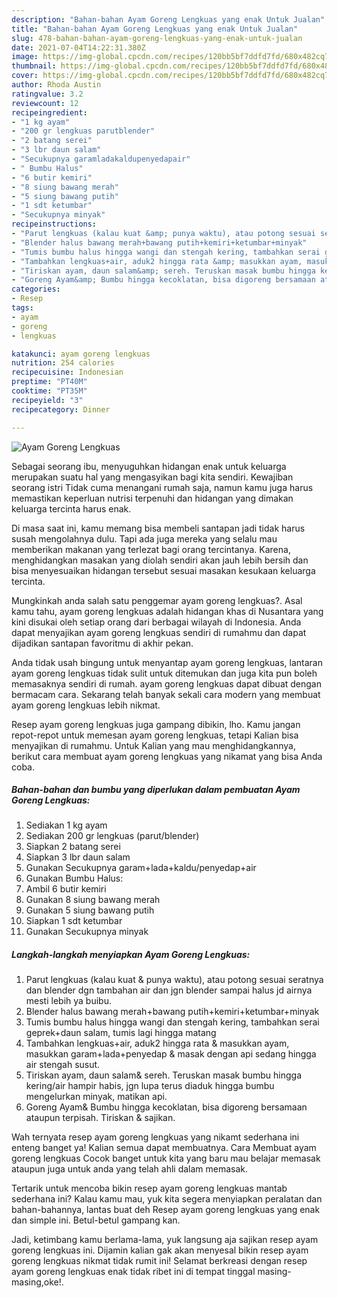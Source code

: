 ```yaml
---
description: "Bahan-bahan Ayam Goreng Lengkuas yang enak Untuk Jualan"
title: "Bahan-bahan Ayam Goreng Lengkuas yang enak Untuk Jualan"
slug: 478-bahan-bahan-ayam-goreng-lengkuas-yang-enak-untuk-jualan
date: 2021-07-04T14:22:31.380Z
image: https://img-global.cpcdn.com/recipes/120bb5bf7ddfd7fd/680x482cq70/ayam-goreng-lengkuas-foto-resep-utama.jpg
thumbnail: https://img-global.cpcdn.com/recipes/120bb5bf7ddfd7fd/680x482cq70/ayam-goreng-lengkuas-foto-resep-utama.jpg
cover: https://img-global.cpcdn.com/recipes/120bb5bf7ddfd7fd/680x482cq70/ayam-goreng-lengkuas-foto-resep-utama.jpg
author: Rhoda Austin
ratingvalue: 3.2
reviewcount: 12
recipeingredient:
- "1 kg ayam"
- "200 gr lengkuas parutblender"
- "2 batang serei"
- "3 lbr daun salam"
- "Secukupnya garamladakaldupenyedapair"
- " Bumbu Halus"
- "6 butir kemiri"
- "8 siung bawang merah"
- "5 siung bawang putih"
- "1 sdt ketumbar"
- "Secukupnya minyak"
recipeinstructions:
- "Parut lengkuas (kalau kuat &amp; punya waktu), atau potong sesuai seratnya dan blender dgn tambahan air dan jgn blender sampai halus jd airnya mesti lebih ya buibu."
- "Blender halus bawang merah+bawang putih+kemiri+ketumbar+minyak"
- "Tumis bumbu halus hingga wangi dan stengah kering, tambahkan serai geprek+daun salam, tumis lagi hingga matang"
- "Tambahkan lengkuas+air, aduk2 hingga rata &amp; masukkan ayam, masukkan garam+lada+penyedap &amp; masak dengan api sedang hingga air stengah susut."
- "Tiriskan ayam, daun salam&amp; sereh. Teruskan masak bumbu hingga kering/air hampir habis, jgn lupa terus diaduk hingga bumbu mengelurkan minyak, matikan api."
- "Goreng Ayam&amp; Bumbu hingga kecoklatan, bisa digoreng bersamaan ataupun terpisah. Tiriskan &amp; sajikan."
categories:
- Resep
tags:
- ayam
- goreng
- lengkuas

katakunci: ayam goreng lengkuas 
nutrition: 254 calories
recipecuisine: Indonesian
preptime: "PT40M"
cooktime: "PT35M"
recipeyield: "3"
recipecategory: Dinner

---
```



![Ayam Goreng Lengkuas](https://img-global.cpcdn.com/recipes/120bb5bf7ddfd7fd/680x482cq70/ayam-goreng-lengkuas-foto-resep-utama.jpg)

Sebagai seorang ibu, menyuguhkan hidangan enak untuk keluarga merupakan suatu hal yang mengasyikan bagi kita sendiri. Kewajiban seorang istri Tidak cuma menangani rumah saja, namun kamu juga harus memastikan keperluan nutrisi terpenuhi dan hidangan yang dimakan keluarga tercinta harus enak.

Di masa  saat ini, kamu memang bisa membeli santapan jadi tidak harus susah mengolahnya dulu. Tapi ada juga mereka yang selalu mau memberikan makanan yang terlezat bagi orang tercintanya. Karena, menghidangkan masakan yang diolah sendiri akan jauh lebih bersih dan bisa menyesuaikan hidangan tersebut sesuai masakan kesukaan keluarga tercinta. 



Mungkinkah anda salah satu penggemar ayam goreng lengkuas?. Asal kamu tahu, ayam goreng lengkuas adalah hidangan khas di Nusantara yang kini disukai oleh setiap orang dari berbagai wilayah di Indonesia. Anda dapat menyajikan ayam goreng lengkuas sendiri di rumahmu dan dapat dijadikan santapan favoritmu di akhir pekan.

Anda tidak usah bingung untuk menyantap ayam goreng lengkuas, lantaran ayam goreng lengkuas tidak sulit untuk ditemukan dan juga kita pun boleh memasaknya sendiri di rumah. ayam goreng lengkuas dapat dibuat dengan bermacam cara. Sekarang telah banyak sekali cara modern yang membuat ayam goreng lengkuas lebih nikmat.

Resep ayam goreng lengkuas juga gampang dibikin, lho. Kamu jangan repot-repot untuk memesan ayam goreng lengkuas, tetapi Kalian bisa menyajikan di rumahmu. Untuk Kalian yang mau menghidangkannya, berikut cara membuat ayam goreng lengkuas yang nikamat yang bisa Anda coba.

<!--inarticleads1-->

##### Bahan-bahan dan bumbu yang diperlukan dalam pembuatan Ayam Goreng Lengkuas:

1. Sediakan 1 kg ayam
1. Sediakan 200 gr lengkuas (parut/blender)
1. Siapkan 2 batang serei
1. Siapkan 3 lbr daun salam
1. Gunakan Secukupnya garam+lada+kaldu/penyedap+air
1. Gunakan  Bumbu Halus:
1. Ambil 6 butir kemiri
1. Gunakan 8 siung bawang merah
1. Gunakan 5 siung bawang putih
1. Siapkan 1 sdt ketumbar
1. Gunakan Secukupnya minyak




<!--inarticleads2-->

##### Langkah-langkah menyiapkan Ayam Goreng Lengkuas:

1. Parut lengkuas (kalau kuat &amp; punya waktu), atau potong sesuai seratnya dan blender dgn tambahan air dan jgn blender sampai halus jd airnya mesti lebih ya buibu.
1. Blender halus bawang merah+bawang putih+kemiri+ketumbar+minyak
1. Tumis bumbu halus hingga wangi dan stengah kering, tambahkan serai geprek+daun salam, tumis lagi hingga matang
1. Tambahkan lengkuas+air, aduk2 hingga rata &amp; masukkan ayam, masukkan garam+lada+penyedap &amp; masak dengan api sedang hingga air stengah susut.
1. Tiriskan ayam, daun salam&amp; sereh. Teruskan masak bumbu hingga kering/air hampir habis, jgn lupa terus diaduk hingga bumbu mengelurkan minyak, matikan api.
1. Goreng Ayam&amp; Bumbu hingga kecoklatan, bisa digoreng bersamaan ataupun terpisah. Tiriskan &amp; sajikan.




Wah ternyata resep ayam goreng lengkuas yang nikamt sederhana ini enteng banget ya! Kalian semua dapat membuatnya. Cara Membuat ayam goreng lengkuas Cocok banget untuk kita yang baru mau belajar memasak ataupun juga untuk anda yang telah ahli dalam memasak.

Tertarik untuk mencoba bikin resep ayam goreng lengkuas mantab sederhana ini? Kalau kamu mau, yuk kita segera menyiapkan peralatan dan bahan-bahannya, lantas buat deh Resep ayam goreng lengkuas yang enak dan simple ini. Betul-betul gampang kan. 

Jadi, ketimbang kamu berlama-lama, yuk langsung aja sajikan resep ayam goreng lengkuas ini. Dijamin kalian gak akan menyesal bikin resep ayam goreng lengkuas nikmat tidak rumit ini! Selamat berkreasi dengan resep ayam goreng lengkuas enak tidak ribet ini di tempat tinggal masing-masing,oke!.

